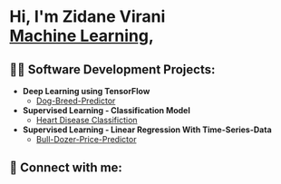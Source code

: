 <h1>Hi, I'm Zidane Virani <br/><a href="https://denaizarinav.github.io/portfolio/">Machine Learning</a>, <a href="www.linkedin.com/in/zidane-virani-11a8712a5"></a>
<a "https://denaizarinav.github.io/portfolio/"><Software Development></a></h1>

<h2>👨‍💻 Software Development Projects:</h2>

- <b>Deep Learning using TensorFlow</b>
  - [Dog-Breed-Predictor](https://github.com/joshmadakor1/Algorithms-Practice)
- <b>Supervised Learning - Classification Model</b>
  - [Heart Disease Classifiction](https://github.com/DenaizArinav/Heart-Classification)
- <b>Supervised Learning - Linear Regression With Time-Series-Data</b>
  - [Bull-Dozer-Price-Predictor](https://github.com/DenaizArinav/Bull-Dozer)


<h2> 🤳 Connect with me:</h2>

[linkedin]: www.linkedin.com/in/zidane-virani-11a8712a5
